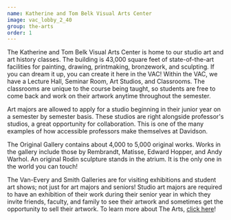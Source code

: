 ```yaml
---
name: Katherine and Tom Belk Visual Arts Center
image: vac_lobby_2_40
group: the-arts
order: 1
---
```



The Katherine and Tom Belk Visual Arts Center is home to our studio art and art history classes. The building is 43,000 
square feet of state-of-the-art facilities for painting, drawing, printmaking, bronzework, and sculpting. If you can 
dream it up, you can create it here in the VAC! Within the VAC, we have a Lecture Hall, Seminar Room, Art Studios, and 
Classrooms. The classrooms are unique to the course being taught, so students are free to come back and work on their 
artwork anytime throughout the semester. 

Art majors are allowed to apply for a studio beginning in their junior year on a semester by semester basis. 
These studios are right alongside professor's studios, a great opportunity for collaboration. This is one of the many 
examples of how accessible professors make themselves at Davidson. 

The Original Gallery contains about 4,000 to 5,000 original works. Works in the gallery include those by Rembrandt, 
Matisse, Edward Hopper, and Andy Warhol. An original Rodin sculpture stands in the atrium. It is the only one in the 
world you can touch! 

The Van-Every and Smith Galleries are for visiting exhibitions and student art shows; not just for art majors and seniors! 
Studio art majors are required to have an exhibition of their work during their senior year in which they invite friends, 
faculty, and family to see their artwork and sometimes get the opportunity to sell their artwork. 
To learn more about The Arts, [click here](https://www.davidson.edu/academics/art)!







 


